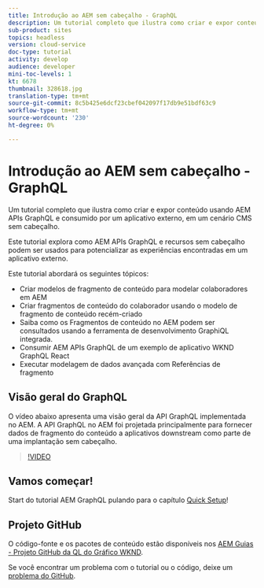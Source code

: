 ```yaml
---
title: Introdução ao AEM sem cabeçalho - GraphQL
description: Um tutorial completo que ilustra como criar e expor conteúdo usando AEM APIs GraphQL.
sub-product: sites
topics: headless
version: cloud-service
doc-type: tutorial
activity: develop
audience: developer
mini-toc-levels: 1
kt: 6678
thumbnail: 328618.jpg
translation-type: tm+mt
source-git-commit: 8c5b425e6dcf23cbef042097f17db9e51bdf63c9
workflow-type: tm+mt
source-wordcount: '230'
ht-degree: 0%

---
```



# Introdução ao AEM sem cabeçalho - GraphQL

Um tutorial completo que ilustra como criar e expor conteúdo usando AEM APIs GraphQL e consumido por um aplicativo externo, em um cenário CMS sem cabeçalho.

Este tutorial explora como AEM APIs GraphQL e recursos sem cabeçalho podem ser usados para potencializar as experiências encontradas em um aplicativo externo.

Este tutorial abordará os seguintes tópicos:

* Criar modelos de fragmento de conteúdo para modelar colaboradores em AEM
* Criar fragmentos de conteúdo do colaborador usando o modelo de fragmento de conteúdo recém-criado
* Saiba como os Fragmentos de conteúdo no AEM podem ser consultados usando a ferramenta de desenvolvimento GraphiQL integrada.
* Consumir AEM APIs GraphQL de um exemplo de aplicativo WKND GraphQL React
* Executar modelagem de dados avançada com Referências de fragmento

## Visão geral do GraphQL

O vídeo abaixo apresenta uma visão geral da API GraphQL implementada no AEM. A API GraphQL no AEM foi projetada principalmente para fornecer dados de fragmento do conteúdo a aplicativos downstream como parte de uma implantação sem cabeçalho.

>[!VIDEO](https://video.tv.adobe.com/v/328618/?quality=12&learn=on)

## Vamos começar!

Start do tutorial AEM GraphQL pulando para o capítulo [Quick Setup](./setup.md)!

## Projeto GitHub

O código-fonte e os pacotes de conteúdo estão disponíveis nos [AEM Guias - Projeto GitHub da QL do Gráfico WKND](https://github.com/adobe/aem-guides-wknd-graphql).

Se você encontrar um problema com o tutorial ou o código, deixe um [problema do GitHub](https://github.com/adobe/aem-guides-wknd-graphql/issues).
